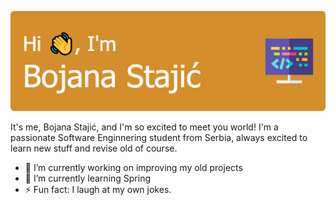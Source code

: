 

![Header](./header-image.png)


It's me, Bojana Stajić, and I'm so excited to meet you world! I'm a passionate Software Enginnering student from Serbia, always excited to learn new stuff and revise old of course.

- 🔭 I’m currently working on improving my old projects
- 🌱 I’m currently learning Spring
- ⚡ Fun fact: I laugh at my own jokes.

